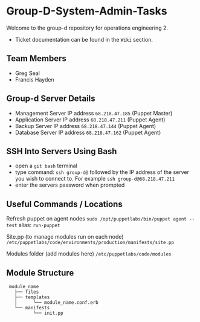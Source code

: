 # Group-D-System-Admin-Tasks

Welcome to the group-d repository for operations engineering 2.

- Ticket documentation can be found in the ` Wiki ` section.

## Team Members

- Greg Seal
- Francis Hayden

## Group-d Server Details

- Management Server IP address ` 68.218.47.185 ` (Puppet Master)
- Application Server IP address ` 68.218.47.211 ` (Puppet Agent)
- Backup Server IP address ` 68.218.47.144 ` (Puppet Agent)
- Database Server IP address ` 68.218.47.162 ` (Puppet Agent)

## SSH Into Servers Using Bash

 - open a ` git bash ` terminal
 - type command: ` ssh group-d@ ` followed by the IP address of the server you wish to connect to. For example `ssh group-d@68.218.47.211`
 - enter the servers password when prompted
 
 ## Useful Commands / Locations
 
 Refresh puppet on agent nodes ` sudo /opt/puppetlabs/bin/puppet agent --test ` alias: ` run-puppet `
 
 Site.pp (to manage modules run on each node) ` /etc/puppetlabs/code/environments/production/manifests/site.pp `
 
 Modules folder (add modules here) `/etc/puppetlabs/code/modules `
 
 ## Module Structure

```
 module_name
   ├── files
   ├── templates
   │      └── module_name.conf.erb
   └── manifests
          └── init.pp
```

